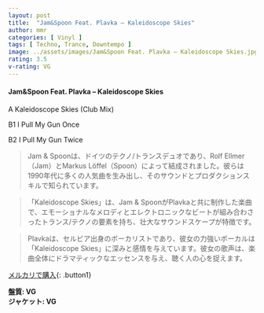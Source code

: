 ```yaml
---
layout: post
title:  "Jam&Spoon Feat. Plavka – Kaleidoscope Skies"
author: mmr
categories: [ Vinyl ]
tags: [ Techno, Trance, Downtempo ]
image: ../assets/images/Jam&Spoon Feat. Plavka – Kaleidoscope Skies.jpg
rating: 3.5
v-rating: VG
---
```


#### Jam&Spoon Feat. Plavka – Kaleidoscope Skies

A  Kaleidoscope Skies (Club Mix)

B1  I Pull My Gun Once

B2  I Pull My Gun Twice

> Jam & Spoonは、ドイツのテクノ/トランスデュオであり、Rolf Ellmer（Jam）とMarkus Löffel（Spoon）によって結成されました。彼らは1990年代に多くの人気曲を生み出し、そのサウンドとプロダクションスキルで知られています。

> 「Kaleidoscope Skies」は、Jam & SpoonがPlavkaと共に制作した楽曲で、エモーショナルなメロディとエレクトロニックなビートが組み合わさったトランス/テクノの要素を持ち、壮大なサウンドスケープが特徴です。

> Plavkaは、セルビア出身のボーカリストであり、彼女の力強いボーカルは「Kaleidoscope Skies」に深みと感情を与えています。彼女の歌声は、楽曲全体にドラマティックなエッセンスを与え、聴く人の心を捉えます。

[メルカリで購入](https://jp.mercari.com/item/m66323929569){: .button1}


<div class="mt-4 mb-4 d-flex align-items-center">
<strong class="mr-1">盤質: VG</strong>
</div>
<div class="mt-4 mb-4 d-flex align-items-center">
<strong class="mr-1">ジャケット: VG</strong>
</div>